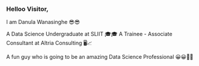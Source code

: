 ### Helloo Visitor,

I am Danula Wanasinghe 😎😎

A Data Science Undergraduate at SLIIT 🎓🎓
A Trainee - Associate Consultant at Altria Consulting 🖥️📈

A fun guy who is going to be an amazing Data Science Professional 😀😀🤩🤩

